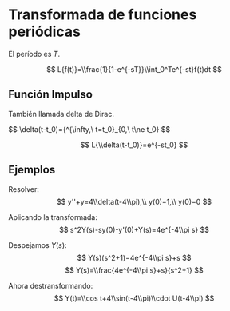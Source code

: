 # Transformada de funciones periódicas

El período es $T$.

$$ L{f(t)}=\\frac{1}{1-e^{-sT}}\\int_0^Te^{-st}f(t)dt $$

## Función Impulso

También llamada delta de Dirac.

$$ \\delta(t-t_0)={^{\\infty,\\ t=t_0}\_{0,\\ t\\ne t_0} $$

$$ L{\\delta(t-t_0)}=e^{-st_0} $$

## Ejemplos

Resolver: $$ y''+y=4\\delta(t-4\\pi),\\ y(0)=1,\\ y(0)=0 $$

Aplicando la transformada: $$ s^2Y(s)-sy(0)-y'(0)+Y(s)=4e^{-4\\pi s} $$

Despejamos $Y(s)$: $$ Y(s)(s^2+1)=4e^{-4\\pi s}+s $$ $$ Y(s)=\\frac{4e^{-4\\pi
s}+s}{s^2+1} $$

Ahora destransformando: $$ Y(t)=\\cos t+4\\sin(t-4\\pi)\\cdot U(t-4\\pi) $$
